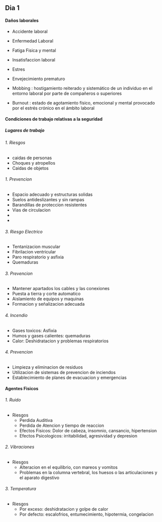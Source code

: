 ## Dia 1 ##

#### Daños laborales

- Accidente laboral

- Enfermedad Laboral

- Fatiga Fisica y mental 

- Insatisfaccion laboral

- Estres

- Envejecimiento prematuro

- Mobbing : hostigamiento reiterado y sistemático de un individuo en el entorno laboral por parte de compañeros o superiores

- Burnout : estado de agotamiento físico, emocional y mental provocado por el estrés crónico en el ámbito laboral

#### Condiciones de trabajo relativas a la seguridad

##### Lugares de trabajo
###### 1. Riesgos

- caidas de personas
- Choques y atropellos
- Caidas de objetos

###### 1. Prevencion

- Espacio adecuado y estructuras solidas
- Suelos antideslizantes y sin rampas
- Barandillas de proteccion resistentes
- Vias de circulacion
- 
- 




 ###### 3. Riesgo Electrico

- Tentanizacion muscular
- Fibrilacion ventricular
- Paro respiratorio y asfixia 
- Quemaduras

###### 3. Prevencion
- Mantener apartados los cables y las conexiones
- Puesta a tierra y corte automatico
- Aislamiento de equipos y maquinas
- Formacion y señalizacion adecuada


###### 4. Incendio

- Gases toxicos: Asfixia
- Humos y gases calientes: quemaduras
- Calor: Deshidratacion y problemas respiratorios

###### 4. Prevencion

- Limpieza y eliminacion de residuos
- Utilizacion de sistemas de prevencion de inciendos
- Establecimiento de planes de evacuacion y emergencias


 

#### Agentes Fisicos

###### 1. Ruido 
- Riesgos
    - Perdida Auditiva 
    - Perdida de Atencion y tiempo de reaccion
    - Efectos Fisicos: Dolor de cabeza, insomnio, cansancio, hipertension
    - Efectos Psicologicos: irritabilidad, agresividad y depresion
    


###### 2. Vibraciones

- Riesgos
    - Alteracion en el equilibrio, con mareos y vomitos
    - Problemas en la columna vertebral, los huesos o las articulaciones y el aparato digestivo


###### 3. Temperatura

- Riesgos
    - Por exceso: deshidratacion y golpe de calor
    - Por defecto: escalofrios, entumecimiento, hipotermia, congelacion
